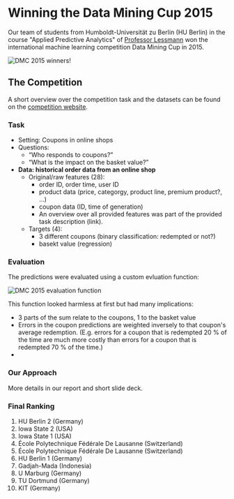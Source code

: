 # Winning the Data Mining Cup 2015

Our team of students from Humboldt-Universität zu Berlin (HU Berlin) in the course "Applied Predictive Analytics" of [Professor Lessmann](https://www.wiwi.hu-berlin.de/de/professuren/bwl/wi/personen/hl) won the international machine learning competition Data Mining Cup in 2015.

![DMC 2015 winners!](https://www.data-mining-cup.com/wp-content/uploads/data-mining-cup-2015_winning-team_humboldt-uni-berlin-1200x801.jpg)

## The Competition

A short overview over the competition task and the datasets can be found on the [competition website](https://www.data-mining-cup.com/reviews/dmc-2015/).

### Task

- Setting: Coupons in online shops
- Questions: 
  - “Who responds to coupons?”
  - “What is the impact on the basket value?”
- **Data: historical order data from an online shop**
  - Original/raw features (28): 
    - order ID, order time, user ID
    - product data (price, categorgy, product line, premium product?, ...)
    - coupon data (ID, time of generation)
    - An overview over all provided features was part of the provided task description (link).
  - Targets (4):
    - 3 different coupons (binary classification: redempted or not?)
    - basekt value (regression)

### Evaluation

The predictions were evaluated using a custom evluation function:

![DMC 2015 evaluation function](https://i.imgur.com/358nhuN.png)

This function looked harmless at first but had many implications:
- 3 parts of the sum relate to the coupons, 1 to the basket value
- Errors in the coupon predictions are weighted inversely to that coupon's average redemption. (E.g. errors for a coupon that is redempted 20 % of the time are much more costly than errors for a coupon that is redempted 70 % of the time.)
- 

### Our Approach


More details in our report and short slide deck.

### Final Ranking

1. HU Berlin 2 (Germany)
2. Iowa State 2 (USA)
3. Iowa State 1 (USA)
4. École Polytechnique Fédérale De Lausanne (Switzerland)
5. École Polytechnique Fédérale De Lausanne (Switzerland)
6. HU Berlin 1 (Germany)
7. Gadjah-Mada (Indonesia)
8. U Marburg (Germany)
9. TU Dortmund (Germany)
10. KIT (Germany)

### 

